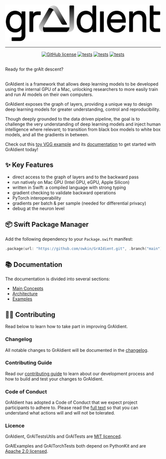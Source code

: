 <br />

<p align="center">
    <img src="Docs/grAIdient.png" width="600">
</p>

--------------------------------------------------------------------------------

<div align="center">

[![GitHub license](https://img.shields.io/badge/license-MIT-blue.svg)](LICENSE) 
[![tests](https://github.com/owkin/GrAIdient/actions/workflows/unit-tests.yml/badge.svg?branch=main)](
https://github.com/owkin/GrAIdient/actions/workflows/unit-tests.yml) 
[![tests](https://github.com/owkin/GrAIdient/actions/workflows/integration-tests.yml/badge.svg?branch=main)](
https://github.com/owkin/GrAIdient/actions/workflows/integration-tests.yml) 
[![tests](https://github.com/owkin/GrAIdient/actions/workflows/examples.yml/badge.svg?branch=main)](
https://github.com/owkin/GrAIdient/actions/workflows/examples.yml)

</div>

<br />
Ready for the grAIt descent? <br />
<br />

GrAIdient is a framework that allows deep learning models to be developed 
using the internal GPU of a Mac, unlocking researchers to more easily train 
and run AI models on their own computers.

GrAIdient exposes the graph of layers, 
providing a unique way to design deep learning models for greater understanding, 
control and reproducibility. 

Though deeply grounded to the data driven pipeline, the goal is to challenge 
the very understanding of deep learning models and inject human intelligence 
where relevant; to transition from black box models to white box models, 
and all the gradients in between. 

Check out this [toy VGG example](Tests/GrAIExamples/VGGExample.swift) and 
its [documentation](Docs/Examples/VGG.md) to get started with GrAIdient today!

## ✨ Key Features

- direct access to the graph of layers and to the backward pass
- run natively on Mac GPU (Intel GPU, eGPU, Apple Silicon)
- written in Swift: a compiled language with strong typing
- gradient checking to validate backward operations
- PyTorch interoperability
- gradients per batch & per sample (needed for differential privacy)
- debug at the neuron level

## 📦 Swift Package Manager

Add the following dependency to your `Package.swift` manifest:

```swift
.package(url: "https://github.com/owkin/GrAIdient.git", .branch("main")),
```

## 📚 Documentation

The documentation is divided into several sections: 

- [Main Concepts](Docs/Concepts/CONCEPTS.md)
- [Architecture](Docs/Architecture/ARCHITECTURE.md)
- [Examples](Docs/Examples/EXAMPLES.md)

## 👨‍💻 Contributing

Read below to learn how to take part in improving GrAIdient.

### Changelog

All notable changes to GrAIdient will be documented in the
[changelog](CHANGELOG.md).

### Contributing Guide

Read our [contributing guide](Docs/Contributing/CONTRIBUTING.md) 
to learn about our development process 
and how to build and test your changes to GrAIdient.

### Code of Conduct

GrAIdient has adopted a Code of Conduct that we expect 
project participants to adhere to. 
Please read the [full text](Docs/Contributing/CODE_OF_CONDUCT.md)
so that you can understand what actions will and will not be tolerated.

### Licence

GrAIdient, GrAITestsUtils and GrAITests are [MIT licenced](LICENSE).

GrAIExamples and GrAITorchTests both depend on PythonKit and are 
[Apache 2.0 licensed](Tests/LICENSE). 
